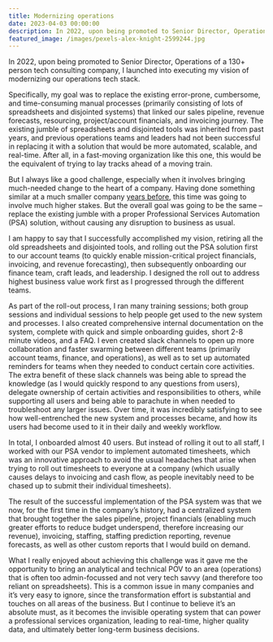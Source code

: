 ```yaml
---
title: Modernizing operations
date: 2023-04-03 00:00:00
description: In 2022, upon being promoted to Senior Director, Operations of a 130+ person tech consulting company, I launched into executing my vision of modernizing our operations tech stack...
featured_image: /images/pexels-alex-knight-2599244.jpg
---
```


In 2022, upon being promoted to Senior Director, Operations of a 130+ person tech consulting company, I launched into executing my vision of modernizing our operations tech stack.

Specifically, my goal was to replace the existing error-prone, cumbersome, and time-consuming manual processes (primarily consisting of lots of spreadsheets and disjointed systems) that linked our sales pipeline, revenue forecasts, resourcing, project/account financials, and invoicing journey. The existing jumble of spreadsheets and disjointed tools was inherited from past years, and previous operations teams and leaders had not been successful in replacing it with a solution that would be more automated, scalable, and real-time. After all, in a fast-moving organization like this one, this would be the equivalent of trying to lay tracks ahead of a moving train.

But I always like a good challenge, especially when it involves bringing much-needed change to the heart of a company. Having done something similar at a much smaller company [years before](http://www.adamwozniak.com/work/business-operations), this time was going to involve much higher stakes. But the overall goal was going to be the same – replace the existing jumble with a proper Professional Services Automation (PSA) solution, without causing any disruption to business as usual.

I am happy to say that I successfully accomplished my vision, retiring all the old spreadsheets and disjointed tools, and rolling out the PSA solution first to our account teams (to quickly enable mission-critical project financials, invoicing, and revenue forecasting), then subsequently onboarding our finance team, craft leads, and leadership. I designed the roll out to address highest business value work first as I progressed through the different teams.

As part of the roll-out process, I ran many training sessions; both group sessions and individual sessions to help people get used to the new system and processes. I also created comprehensive internal documentation on the system, complete with quick and simple onboarding guides, short 2-8 minute videos, and a FAQ. I even created slack channels to open up more collaboration and faster swarming between different teams (primarily account teams, finance, and operations), as well as to set up automated reminders for teams when they needed to conduct certain core activities. The extra benefit of these slack channels was being able to spread the knowledge (as I would quickly respond to any questions from users), delegate ownership of certain activities and responsibilities to others, while supporting all users and being able to parachute in when needed to troubleshoot any larger issues. Over time, it was incredibly satisfying to see how well-entrenched the new system and processes became, and how its users had become used to it in their daily and weekly workflow.

In total, I onboarded almost 40 users. But instead of rolling it out to all staff, I worked with our PSA vendor to implement automated timesheets, which was an innovative approach to avoid the usual headaches that arise when trying to roll out timesheets to everyone at a company (which usually causes delays to invoicing and cash flow, as people inevitably need to be chased up to submit their individual timesheets).

The result of the successful implementation of the PSA system was that we now, for the first time in the company’s history, had a centralized system that brought together the sales pipeline, project financials (enabling much greater efforts to reduce budget underspend, therefore increasing our revenue), invoicing, staffing, staffing prediction reporting, revenue forecasts, as well as other custom reports that I would build on demand.

What I really enjoyed about achieving this challenge was it gave me the opportunity to bring an analytical and technical POV to an area (operations) that is often too admin-focussed and not very tech savvy (and therefore too reliant on spreadsheets). This is a common issue in many companies and it’s very easy to ignore, since the transformation effort is substantial and touches on all areas of the business. But I continue to believe it’s an absolute must, as it becomes the invisible operating system that can power a professional services organization, leading to real-time, higher quality data, and ultimately better long-term business decisions.